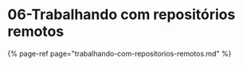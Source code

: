 # 06-Trabalhando com repositórios remotos

{% page-ref page="trabalhando-com-repositorios-remotos.md" %}

